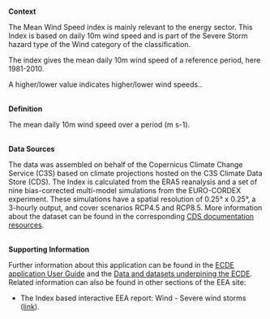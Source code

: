 <br />**Context**

The Mean Wind Speed index is mainly relevant to the energy sector. This Index is based on daily 10m wind speed and is part of the Severe Storm hazard type of the Wind category of the classification.

The index gives the mean daily 10m wind speed of a reference period, here 1981-2010.

A higher/lower value indicates higher/lower wind speeds..

<br />**Definition**

The mean daily 10m wind speed over a period (m s-1).

<br />**Data Sources**

The data was assembled on behalf of the Copernicus Climate Change Service (C3S) based on climate projections hosted on the C3S Climate Data Store (CDS). The Index is calculated from the ERA5 reanalysis and a set of nine bias-corrected multi-model simulations from the EURO-CORDEX experiment. These simulations have a spatial resolution of 0.25° x 0.25°, a 3-hourly output, and cover scenarios RCP4.5 and RCP8.5. More information about the dataset can be found in the corresponding [CDS documentation resources](https://cds.climate.copernicus.eu/cdsapp#!/dataset/sis-energy-derived-projections).

<br />**Supporting Information**

Further information about this application can be found in the [ECDE application User Guide](https://confluence.ecmwf.int/display/ECDE/1.+ECDE+Indicators+visualisation+application%3A+User+Guide) and the [Data and datasets underpining the ECDE](https://confluence.ecmwf.int/display/ECDE/2.+ECDE+indicators+and+input+datasets).
Related information can also be found in other sections of the EEA site:

- The Index based interactive EEA report: Wind - Severe wind storms ([link](https://www.eea.europa.eu/publications/europes-changing-climate-hazards-1/wind/wind-severe-windstorms)).
